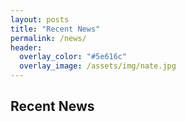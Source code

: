 ```yaml
---
layout: posts
title: "Recent News"
permalink: /news/
header:
  overlay_color: "#5e616c"
  overlay_image: /assets/img/nate.jpg
---
```


## Recent News ##
